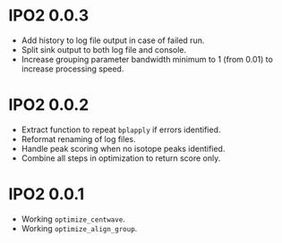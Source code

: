 # IPO2 0.0.3

* Add history to log file output in case of failed run.
* Split sink output to both log file and console.
* Increase grouping parameter bandwidth minimum to 1 (from 0.01) to increase processing speed.

# IPO2 0.0.2

* Extract function to repeat `bplapply` if errors identified.
* Reformat renaming of log files.
* Handle peak scoring when no isotope peaks identified.
* Combine all steps in optimization to return score only.

# IPO2 0.0.1

* Working `optimize_centwave`.
* Working `optimize_align_group`.

